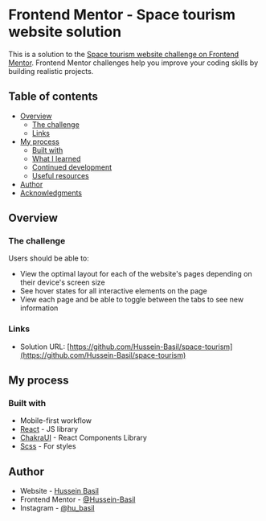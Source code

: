 # Frontend Mentor - Space tourism website solution

This is a solution to the [Space tourism website challenge on Frontend Mentor](https://www.frontendmentor.io/challenges/space-tourism-multipage-website-gRWj1URZ3). Frontend Mentor challenges help you improve your coding skills by building realistic projects. 

## Table of contents

- [Overview](#overview)
  - [The challenge](#the-challenge)
  - [Links](#links)
- [My process](#my-process)
  - [Built with](#built-with)
  - [What I learned](#what-i-learned)
  - [Continued development](#continued-development)
  - [Useful resources](#useful-resources)
- [Author](#author)
- [Acknowledgments](#acknowledgments)

## Overview

### The challenge

Users should be able to:

- View the optimal layout for each of the website's pages depending on their device's screen size
- See hover states for all interactive elements on the page
- View each page and be able to toggle between the tabs to see new information

### Links

- Solution URL: [https://github.com/Hussein-Basil/space-tourism](https://github.com/Hussein-Basil/space-tourism)

## My process

### Built with

- Mobile-first workflow
- [React](https://reactjs.org/) - JS library
- [ChakraUI](https://chakra-ui.com/) - React Components Library
- [Scss](https://sass-lang.com/) - For styles

## Author

- Website - [Hussein Basil](https://github.com/Hussein-Basil/)
- Frontend Mentor - [@Hussein-Basil](https://www.frontendmentor.io/profile/Hussein-Basil)
- Instagram - [@hu_basil](https://www.instagram.com/hu_basil)